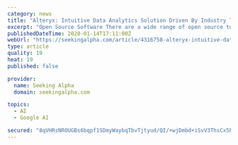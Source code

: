 ```yaml
---
category: news
title: "Alteryx: Intuitive Data Analytics Solution Driven By Industry Tailwinds"
excerpt: "Open Source Software There are a wide range of open source tools available for data analytics including R, Python, Pytorch and TensorFlow. These tools are less intuitive and require a basic knowledge of programming which limits their widespread adoption. It is possible that these tools will be made easier to use over time increasing their ..."
publishedDateTime: 2020-01-14T17:11:00Z
webUrl: "https://seekingalpha.com/article/4316758-alteryx-intuitive-data-analytics-solution-driven-industry-tailwinds"
type: article
quality: 19
heat: 19
published: false

provider:
  name: Seeking Alpha
  domain: seekingalpha.com

topics:
  - AI
  - Google AI

secured: "8qVHRsNROUGBs6bqpf1SDmyWaybqTbvTjtyud/QI/+wjDmbd+iSvV3ThsCx5PaxDAz8vTIeI8eZ2rJtOPQN2LqmSp14wIj1PcEeQ8K7TIV/Pt30X3VRCdr7fkKCi7TdluN26wa9wq3wPo76DSzSFYK328U4Ngz7RS01aBBpevmyz//gZ2B6coNX6JX8MjGumBj3iDHnNvs/G3qycf3L1Lc6/mPX1AEr8ljydXEQ48eVPG3gTigdiOCb3SkX/aeFLAkRmaHD83RIapJJCQr7wSTXeLdbSyhtOvmH/jsDFi6MKMPlHHmfVt/QO0j8SToHliuwSPAw2dmKxkq4AwGwD9BqADAjIO+b8OsVvQrwJL8SuelmN/k+4heoFjsc0rr+sfL8MUh9mP/F3banKdMs92AN/FGMFD2fOIV19bc9CkgPADEVpe7mnSoq29hxby6Z//b2SnqOlwqGuLqJAxQdfmw==;jn7+HV5aFr7xf+aN3Yr/0Q=="
---
```


